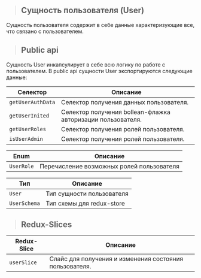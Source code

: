 > ## **Сущность пользователя (User)**

Сущность пользователя содержит в себе данные характеризующие все, что связано с пользователем.

> ## **Public api**

Сущность User инкапсулирует в себе всю логику по работе с пользователем. В public api сущности User экспортируются следующие данные:

| Селектор          | Описание                                                    |
| ----------------- | ----------------------------------------------------------- |
| `getUserAuthData` | Селектор получения данных пользователя.                     |
| `getUserInited`   | Селектор получения bollean-флажка авторизации пользователя. |
| `getUserRoles`    | Селектор получения ролей пользователя.                      |
| `isUserAdmin`     | Селектор получения ролей пользователя.                      |

| Enum       | Описание                                  |
| ---------- | ----------------------------------------- |
| `UserRole` | Перечисление возможных ролей пользователя |

| Тип          | Описание                  |
| ------------ | ------------------------- |
| `User`       | Тип сущности пользователя |
| `UserSchema` | Тип схемы для redux-store |

> ## **Redux-Slices**

| Redux-Slice | Описание                                                |
| ----------- | ------------------------------------------------------- |
| `userSlice` | Слайс для получения и изменения состояния пользователя. |
